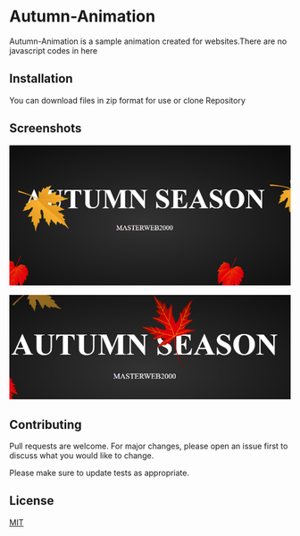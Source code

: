 # Autumn-Animation

Autumn-Animation  is a sample animation created for websites.There are no javascript codes in here

## Installation
You can download files in zip format for use or clone Repository
 

## Screenshots
![alt text](https://github.com/Web-Master-2000/Autumn-Animation/blob/main/ss1.png?raw=true)

![alt text](https://github.com/Web-Master-2000/Autumn-Animation/blob/main/ss2.png?raw=true)
 

## Contributing
Pull requests are welcome. For major changes, please open an issue first to discuss what you would like to change.

Please make sure to update tests as appropriate.

## License
[MIT](https://choosealicense.com/licenses/mit/)
